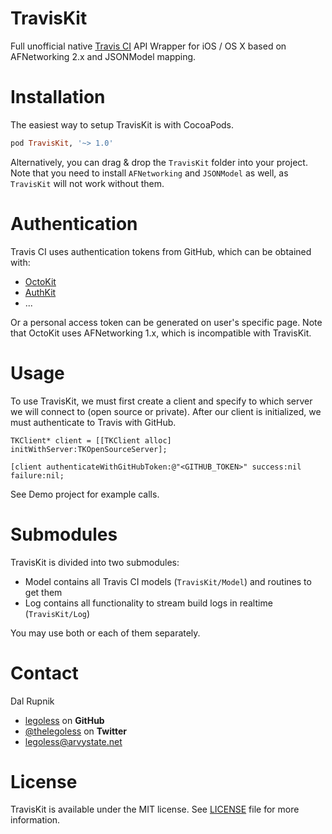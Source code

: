 TravisKit
=========

Full unofficial native [Travis CI](http://travis-ci.org) API Wrapper for iOS / OS X based on AFNetworking 2.x and JSONModel mapping.

# Installation
The easiest way to setup TravisKit is with CocoaPods.

```ruby
pod TravisKit, '~> 1.0'
```

Alternatively, you can drag & drop the `TravisKit` folder into your project. Note that you need to install `AFNetworking` and `JSONModel` as well, as `TravisKit` will not work without them.


# Authentication

Travis CI uses authentication tokens from GitHub, which can be obtained with:

- [OctoKit](https://github.com/octokit/octokit.objc)
- [AuthKit](https://github.com/Legoless/AuthKit)
- ...

Or a personal access token can be generated on user's specific page. Note that OctoKit uses AFNetworking 1.x, which is incompatible with TravisKit.

# Usage

To use TravisKit, we must first create a client and specify to which server we will connect to (open source or private).
After our client is initialized, we must authenticate to Travis with GitHub.

```
TKClient* client = [[TKClient alloc] initWithServer:TKOpenSourceServer];

[client authenticateWithGitHubToken:@"<GITHUB_TOKEN>" success:nil failure:nil;
```

See Demo project for example calls.

# Submodules

TravisKit is divided into two submodules:
- Model contains all Travis CI models (`TravisKit/Model`) and routines to get them
- Log contains all functionality to stream build logs in realtime (`TravisKit/Log`)

You may use both or each of them separately.


Contact
======

Dal Rupnik

- [legoless](https://github.com/legoless) on **GitHub**
- [@thelegoless](https://twitter.com/thelegoless) on **Twitter**
- [legoless@arvystate.net](mailto:legoless@arvystate.net)

License
======

TravisKit is available under the MIT license. See [LICENSE](https://github.com/Legoless/TravisKit/blob/master/LICENSE) file for more information.
